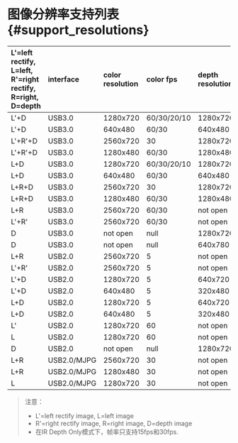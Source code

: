 # 图像分辨率支持列表 {#support_resolutions}

| L'=left rectify, L=left, R'=right rectify, R=right, D=depth | interface | color resolution | color fps | depth resolution | depth fps |
| :---------------------------------------------------------- | :-------- | :--------------- | :-------- | :--------------- | :-------- |
| L'+D | USB3.0 | 1280x720 | 60/30/20/10 | 1280x720 | 60/30/20/10 |
| L'+D | USB3.0 | 640x480 | 60/30 | 640x480 | 60/30 |
| L'+R'+D | USB3.0 | 2560x720 | 30 | 1280x720 | 30 |
| L'+R'+D | USB3.0 | 1280x480 | 60/30 | 1280x480 | 60/30 |
| L+D | USB3.0 | 1280x720 | 60/30/20/10 | 1280x720 | 60/30/20/10 |
| L+D | USB3.0 | 640x480 | 60/30 | 640x480 | 60/30 |
| L+R+D | USB3.0 | 2560x720 | 30 | 1280x720 | 30 |
| L+R+D | USB3.0 | 1280x480 | 60/30 | 1280x480 | 60/30 |
| L+R | USB3.0 | 2560x720 | 60/30 | not open | null |
| L'+R' | USB3.0 | 2560x720 | 60/30 | not open | null |
| D | USB3.0 | not open | null | 1280x720 | 60/30 |
| D | USB3.0 | not open | null | 640x780 | 60/30 |
| L+R | USB2.0 | 2560x720 | 5 | not open | null |
| L'+R' | USB2.0 | 2560x720 | 5 | not open | null |
| L'+D | USB2.0 | 1280x720 | 5 | 640x720 | 5 |
| L'+D | USB2.0 | 640x480 | 5 | 320x480 | 5 |
| L+D | USB2.0 | 1280x720 | 5 | 640x720 | 5 |
| L+D | USB2.0 | 640x480 | 5 | 320x480 | 5 |
| L' | USB2.0 | 1280x720 | 60 | not open | null |
| L | USB2.0 | 1280x720 | 60 | not open | null |
| D | USB2.0 | not open | null | 1280x720 | 60 |
| L+R | USB2.0/MJPG | 2560x720 | 30 | not open | null |
| L+R | USB2.0/MJPG | 1280x480 | 30 | not open | null |
| L | USB2.0/MJPG | 1280x720 | 30 | not open | null |

> 注意：
> * L'=left rectify image, L=left image
> * R'=right rectify image, R=right image, D=depth image
> * 在IR Depth Only模式下，帧率只支持15fps和30fps.
